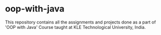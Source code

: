 # oop-with-java
This repository contains all the assignments and projects done as a part of 'OOP with Java' Course taught at KLE Technological University, India.
